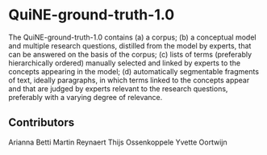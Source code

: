 # QuiNE-ground-truth-1.0
The QuiNE-ground-truth-1.0 contains
(a) a corpus;
(b) a conceptual model and multiple research questions, distilled from the model by experts, that can be answered on the basis of the corpus; 
(c) lists of terms (preferably hierarchically ordered) manually selected and linked by experts to the concepts appearing in the model; 
(d) automatically segmentable fragments of text, ideally paragraphs, in which terms linked to the concepts appear and that are judged by experts relevant to the research questions, preferably with a varying degree of relevance.

## Contributors 
Arianna Betti 
Martin Reynaert
Thijs Ossenkoppele 
Yvette Oortwijn 

